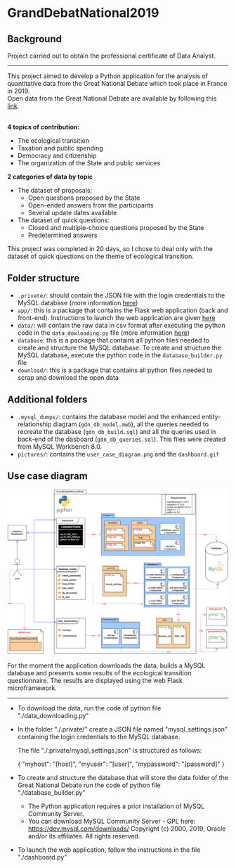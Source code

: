# GrandDebatNational2019

## Background

Project carried out to obtain the professional certificate of Data Analyst.

---

This project aimed to develop a Python application for the analysis of quantitative data from the Great National Debate which took place in France in 2019. <br>
Open data from the Great National Debate are available by following this [link](https://granddebat.fr/pages/donnees-ouvertes).<br><br>

**4 topics of contribution:**
* The ecological transition
* Taxation and public spending
* Democracy and citizenship
* The organization of the State and public services

**2 categories of data by topic**
* The dataset of proposals:
  * Open questions proposed by the State
  * Open-ended answers from the participants
  * Several update dates available
* The dataset of quick questions:
  * Closed and multiple-choice questions proposed by the State
  * Predetermined answers

This project was completed in 20 days, so I chose to deal only with the dataset of quick questions on the theme of ecological transition.<br>

## Folder structure

* `.private/`: should contain the JSON file with the login credentials to the MySQL database (more information [here](https://github.com/davidbassard/GrandDebatNational2019/tree/master/.private))
* `app/`: this is a package that contains the Flask web application (back and front-end). Instructions to launch the web application are given [here](https://github.com/davidbassard/GrandDebatNational2019/blob/master/app/readme.txt)
* `data/`: will contain the raw data in csv format after executing the python code in the `data_dowloading.py` file (more information [here](https://github.com/davidbassard/GrandDebatNational2019/blob/master/data/readme.txt))
* `database`: this is a package that contains all python files needed to create and structure the MySQL database. To create and structure the MySQL database, execute the python code in the `database_builder.py` file
* `download/`: this is a package that contains all python files needed to scrap and download the open data

## Additional folders

* `.mysql_dumps/`: contains the database model and the enhanced entity-relationship diagram (`gdn_db_model.mwb`), all the queries needed to recreate the database (`gdn_db_build.sql`) and all the queries used in back-end of the dasboard (`gdn_db_queries.sql`). This files were created from MySQL Workbench 8.0.
* `pictures/`: contains the `user_case_diagram.png` and the `dashboard.gif`

## Use case diagram

![Use case diagram of the application](https://github.com/davidbassard/GrandDebatNational2019/blob/master/.pictures/user_case_diagram.PNG)

For the moment the application downloads the data, builds a MySQL database and presents some results of the ecological transition questionnaire.
The results are displayed using the web Flask microframework.

---

- To download the data, run the code of python file "./data_downloading.py"

- In the folder "./.private/" create a JSON file named "mysql_settings.json" containing the login credentials to 
  the MySQL database.

  The file "./.private/mysql_settings.json" is structured as follows:

  {
	  "myhost": "[host]",
	  "myuser": "[user]",
	  "mypassword": "[password]"
  }

- To create and structure the database that will store the data folder of the Great National Debate run the code of 
  python file "./database_builder.py"

    - The Python application requires a prior installation of MySQL Community Server.
    - You can download MySQL Community Server - GPL here: https://dev.mysql.com/downloads/
      Copyright (c) 2000, 2019, Oracle and/or its affiliates. All rights reserved.

- To launch the web application, follow the instructions in the file "./dashboard.py"

